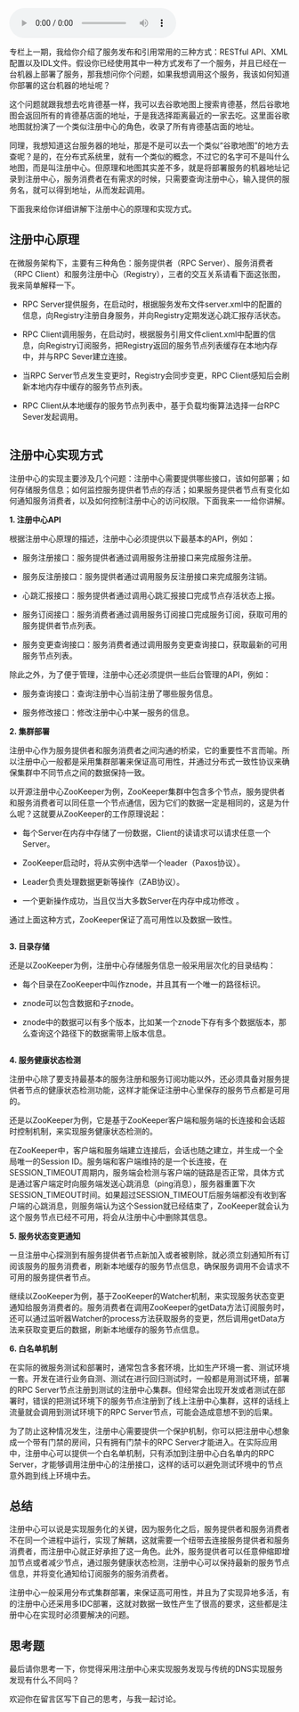 <audio title="05 _ 如何注册和发现服务？" src="https://static001.geekbang.org/resource/audio/54/0f/5431e59c69ccbb3e8959d3fc52c88a0f.mp3" controls="controls"></audio> 
<p>专栏上一期，我给你介绍了服务发布和引用常用的三种方式：RESTful API、XML配置以及IDL文件。假设你已经使用其中一种方式发布了一个服务，并且已经在一台机器上部署了服务，那我想问你个问题，如果我想调用这个服务，我该如何知道你部署的这台机器的地址呢？</p>
<p>这个问题就跟我想去吃肯德基一样，我可以去谷歌地图上搜索肯德基，然后谷歌地图会返回所有的肯德基店面的地址，于是我选择距离最近的一家去吃。这里面谷歌地图就扮演了一个类似注册中心的角色，收录了所有肯德基店面的地址。</p>
<p>同理，我想知道这台服务器的地址，那是不是可以去一个类似“谷歌地图”的地方去查呢？是的，在分布式系统里，就有一个类似的概念，不过它的名字可不是叫什么地图，而是叫注册中心。但原理和地图其实差不多，就是将部署服务的机器地址记录到注册中心，服务消费者在有需求的时候，只需要查询注册中心，输入提供的服务名，就可以得到地址，从而发起调用。</p>
<p>下面我来给你详细讲解下<span class="orange">注册中心的原理和实现方式</span>。</p>
<h2>注册中心原理</h2>
<p>在微服务架构下，主要有三种角色：服务提供者（RPC Server）、服务消费者（RPC Client）和服务注册中心（Registry），三者的交互关系请看下面这张图，我来简单解释一下。</p><!-- [[[read_end]]] -->
<ul>
<li>
<p>RPC Server提供服务，在启动时，根据服务发布文件server.xml中的配置的信息，向Registry注册自身服务，并向Registry定期发送心跳汇报存活状态。</p>
</li>
<li>
<p>RPC Client调用服务，在启动时，根据服务引用文件client.xml中配置的信息，向Registry订阅服务，把Registry返回的服务节点列表缓存在本地内存中，并与RPC Sever建立连接。</p>
</li>
<li>
<p>当RPC Server节点发生变更时，Registry会同步变更，RPC Client感知后会刷新本地内存中缓存的服务节点列表。</p>
</li>
<li>
<p>RPC Client从本地缓存的服务节点列表中，基于负载均衡算法选择一台RPC Sever发起调用。</p>
</li>
</ul>
<p><img src="https://static001.geekbang.org/resource/image/75/d9/757231c3cde3d1e2fb805c861ea7a1d9.jpg" alt="" /></p>
<p></p>
<h2>注册中心实现方式</h2>
<p>注册中心的实现主要涉及几个问题：注册中心需要提供哪些接口，该如何部署；如何存储服务信息；如何监控服务提供者节点的存活；如果服务提供者节点有变化如何通知服务消费者，以及如何控制注册中心的访问权限。下面我来一一给你讲解。</p>
<p><strong>1. 注册中心API</strong></p>
<p>根据注册中心原理的描述，注册中心必须提供以下最基本的API，例如：</p>
<ul>
<li>
<p>服务注册接口：服务提供者通过调用服务注册接口来完成服务注册。</p>
</li>
<li>
<p>服务反注册接口：服务提供者通过调用服务反注册接口来完成服务注销。</p>
</li>
<li>
<p>心跳汇报接口：服务提供者通过调用心跳汇报接口完成节点存活状态上报。</p>
</li>
<li>
<p>服务订阅接口：服务消费者通过调用服务订阅接口完成服务订阅，获取可用的服务提供者节点列表。</p>
</li>
<li>
<p>服务变更查询接口：服务消费者通过调用服务变更查询接口，获取最新的可用服务节点列表。</p>
</li>
</ul>
<p>除此之外，为了便于管理，注册中心还必须提供一些后台管理的API，例如：</p>
<ul>
<li>
<p>服务查询接口：查询注册中心当前注册了哪些服务信息。</p>
</li>
<li>
<p>服务修改接口：修改注册中心中某一服务的信息。</p>
</li>
</ul>
<p><strong>2. 集群部署</strong></p>
<p>注册中心作为服务提供者和服务消费者之间沟通的桥梁，它的重要性不言而喻。所以注册中心一般都是采用集群部署来保证高可用性，并通过分布式一致性协议来确保集群中不同节点之间的数据保持一致。</p>
<p>以开源注册中心ZooKeeper为例，ZooKeeper集群中包含多个节点，服务提供者和服务消费者可以同任意一个节点通信，因为它们的数据一定是相同的，这是为什么呢？这就要从ZooKeeper的工作原理说起：</p>
<ul>
<li>
<p>每个Server在内存中存储了一份数据，Client的读请求可以请求任意一个Server。</p>
</li>
<li>
<p>ZooKeeper启动时，将从实例中选举一个leader（Paxos协议）。</p>
</li>
<li>
<p>Leader负责处理数据更新等操作（ZAB协议）。</p>
</li>
<li>
<p>一个更新操作成功，当且仅当大多数Server在内存中成功修改 。</p>
</li>
</ul>
<p>通过上面这种方式，ZooKeeper保证了高可用性以及数据一致性。</p>
<p><img src="https://static001.geekbang.org/resource/image/0c/6f/0c3e56272b08e58461e38bbbfd6c796f.jpg" alt="" /></p>
<p><strong>3. 目录存储</strong></p>
<p>还是以ZooKeeper为例，注册中心存储服务信息一般采用层次化的目录结构：</p>
<ul>
<li>
<p>每个目录在ZooKeeper中叫作znode，并且其有一个唯一的路径标识。</p>
</li>
<li>
<p>znode可以包含数据和子znode。</p>
</li>
<li>
<p>znode中的数据可以有多个版本，比如某一个znode下存有多个数据版本，那么查询这个路径下的数据需带上版本信息。</p>
</li>
</ul>
<p><img src="https://static001.geekbang.org/resource/image/8f/1e/8f28fca07e7455229763a0a214f5db1e.jpeg" alt="" /></p>
<p><strong>4. 服务健康状态检测</strong></p>
<p>注册中心除了要支持最基本的服务注册和服务订阅功能以外，还必须具备对服务提供者节点的健康状态检测功能，这样才能保证注册中心里保存的服务节点都是可用的。</p>
<p>还是以ZooKeeper为例，它是基于ZooKeeper客户端和服务端的长连接和会话超时控制机制，来实现服务健康状态检测的。</p>
<p>在ZooKeeper中，客户端和服务端建立连接后，会话也随之建立，并生成一个全局唯一的Session ID。服务端和客户端维持的是一个长连接，在SESSION_TIMEOUT周期内，服务端会检测与客户端的链路是否正常，具体方式是通过客户端定时向服务端发送心跳消息（ping消息），服务器重置下次SESSION_TIMEOUT时间。如果超过SESSION_TIMEOUT后服务端都没有收到客户端的心跳消息，则服务端认为这个Session就已经结束了，ZooKeeper就会认为这个服务节点已经不可用，将会从注册中心中删除其信息。</p>
<p><strong>5. 服务状态变更通知</strong></p>
<p>一旦注册中心探测到有服务提供者节点新加入或者被剔除，就必须立刻通知所有订阅该服务的服务消费者，刷新本地缓存的服务节点信息，确保服务调用不会请求不可用的服务提供者节点。</p>
<p>继续以ZooKeeper为例，基于ZooKeeper的Watcher机制，来实现服务状态变更通知给服务消费者的。服务消费者在调用ZooKeeper的getData方法订阅服务时，还可以通过监听器Watcher的process方法获取服务的变更，然后调用getData方法来获取变更后的数据，刷新本地缓存的服务节点信息。</p>
<p><strong>6. 白名单机制</strong></p>
<p>在实际的微服务测试和部署时，通常包含多套环境，比如生产环境一套、测试环境一套。开发在进行业务自测、测试在进行回归测试时，一般都是用测试环境，部署的RPC Server节点注册到测试的注册中心集群。但经常会出现开发或者测试在部署时，错误的把测试环境下的服务节点注册到了线上注册中心集群，这样的话线上流量就会调用到测试环境下的RPC Server节点，可能会造成意想不到的后果。</p>
<p>为了防止这种情况发生，注册中心需要提供一个保护机制，你可以把注册中心想象成一个带有门禁的房间，只有拥有门禁卡的RPC Server才能进入。在实际应用中，注册中心可以提供一个白名单机制，只有添加到注册中心白名单内的RPC Server，才能够调用注册中心的注册接口，这样的话可以避免测试环境中的节点意外跑到线上环境中去。</p>
<h2>总结</h2>
<p>注册中心可以说是实现服务化的关键，因为服务化之后，服务提供者和服务消费者不在同一个进程中运行，实现了解耦，这就需要一个纽带去连接服务提供者和服务消费者，而注册中心就正好承担了这一角色。此外，服务提供者可以任意伸缩即增加节点或者减少节点，通过服务健康状态检测，注册中心可以保持最新的服务节点信息，并将变化通知给订阅服务的服务消费者。</p>
<p>注册中心一般采用分布式集群部署，来保证高可用性，并且为了实现异地多活，有的注册中心还采用多IDC部署，这就对数据一致性产生了很高的要求，这些都是注册中心在实现时必须要解决的问题。</p>
<h2>思考题</h2>
<p>最后请你思考一下，你觉得采用注册中心来实现服务发现与传统的DNS实现服务发现有什么不同吗？</p>
<p>欢迎你在留言区写下自己的思考，与我一起讨论。</p>
<p></p>
